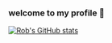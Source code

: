 ### welcome to my profile 👋
[![Rob's GitHub stats](https://github-readme-stats.vercel.app/api?username=roberts1y&show_icons=true&theme=transparent&hide_border=true)](https://github.com/anuraghazra/github-readme-stats)
